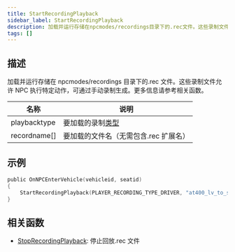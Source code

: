 ```yaml
---
title: StartRecordingPlayback
sidebar_label: StartRecordingPlayback
description: 加载并运行存储在npcmodes/recordings目录下的.rec文件。这些录制文件允许NPC执行特定动作，可通过手动录制生成。更多信息请参考相关函数。
tags: []
---
```


## 描述

加载并运行存储在 npcmodes/recordings 目录下的.rec 文件。这些录制文件允许 NPC 执行特定动作，可通过手动录制生成。更多信息请参考相关函数。

| 名称         | 说明                                         |
| ------------ | -------------------------------------------- |
| playbacktype | 要加载的录制[类型](../resources/recordtypes) |
| recordname[] | 要加载的文件名（无需包含.rec 扩展名）        |

## 示例

```c
public OnNPCEnterVehicle(vehicleid, seatid)
{
    StartRecordingPlayback(PLAYER_RECORDING_TYPE_DRIVER, "at400_lv_to_sf_x1");
}
```

## 相关函数

- [StopRecordingPlayback](StopRecordingPlayback): 停止回放.rec 文件
